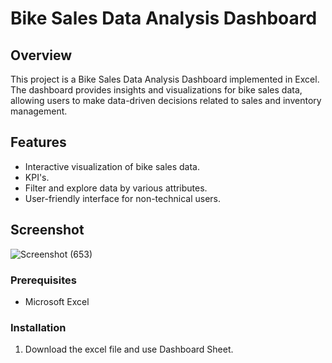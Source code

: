 # Bike Sales Data Analysis Dashboard

## Overview

This project is a Bike Sales Data Analysis Dashboard implemented in Excel. The dashboard provides insights and visualizations for bike sales data, allowing users to make data-driven decisions related to sales and inventory management.

## Features

- Interactive visualization of bike sales data.
- KPI's.
- Filter and explore data by various attributes.
- User-friendly interface for non-technical users.

## Screenshot

![Screenshot (653)](https://github.com/shreeganesha2001/Bike-sales-Data-Analysis-Dashboard-in-Excel/assets/136672046/ae7dcf82-3b78-4628-97aa-564dfdf9c38d)



### Prerequisites

- Microsoft Excel

### Installation

1. Download the excel file and use Dashboard Sheet.
